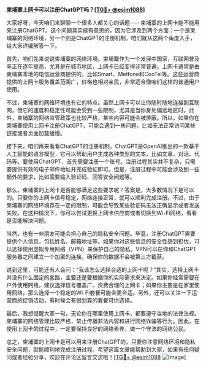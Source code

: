 **柬埔寨上网卡可以注册ChatGPT吗？[[TG💪+ @esim1088](https://t.me/s/esim1088)]**

大家好呀，今天咱们来聊聊一个很多人都关心的话题——柬埔寨的上网卡能不能用来注册ChatGPT。这个问题其实挺有意思的，因为它涉及到两个方面：一个是柬埔寨的网络环境，另一个则是ChatGPT的注册机制。咱们就从这两个角度入手，给大家详细解答一下。

首先，咱们先来说说柬埔寨的网络环境。柬埔寨作为一个发展中国家，互联网普及率正在逐年提高，尤其是在城市地区，上网卡已经变得非常普遍。上网卡通常是由柬埔寨本地的电信运营商提供的，比如Smart、Metfone和CooTel等。这些运营商提供的上网卡服务覆盖范围广，价格也相对亲民，非常适合像咱们这样的普通用户使用。

不过，柬埔寨的网络环境也有它的特点。虽然上网卡可以让你随时随地连接到互联网，但它的速度和稳定性可能会受到一些限制，尤其是当你身处偏远地区时。此外，柬埔寨的网络监管政策也比较严格，某些内容可能会被屏蔽。所以，如果你在柬埔寨使用上网卡注册ChatGPT，可能会遇到一些问题，比如无法正常访问某些链接或者页面加载缓慢。

接下来，咱们再来看看ChatGPT的注册机制。ChatGPT是OpenAI推出的一款基于人工智能的语言模型，它可以帮助用户生成各种类型的文本，比如文章、对话、代码等。要使用ChatGPT，首先需要注册一个账号。注册过程其实并不复杂，只需要提供有效的电子邮件地址并完成验证即可。但是，注册过程中可能会涉及到一些额外的要求，比如需要输入验证码、回答安全问题等。

那么，柬埔寨的上网卡是否能够满足这些要求呢？答案是，大多数情况下是可以的。只要你的上网卡信号稳定，网络连接正常，就可以顺利完成注册。不过，由于柬埔寨的网络环境存在一定的限制，可能会导致某些验证码无法正确显示或者发送失败。在这种情况下，你可以尝试更换上网卡供应商或者切换到Wi-Fi网络，看看是否能解决问题。

当然，也有一些朋友可能会担心自己的隐私安全问题。毕竟，注册ChatGPT需要提供个人信息，包括姓名、邮箱地址等。如果你对这些信息的安全性感到担忧，可以选择使用虚拟专用网络（VPN）来保护自己的隐私。VPN可以在你和ChatGPT服务器之间建立一个加密的连接，确保你的数据不会被第三方截获。

说到这里，可能还有人会问：“我该怎么选择合适的上网卡呢？”其实，选择上网卡并没有什么固定的套路，主要还是要根据你的实际需求来决定。如果你经常需要在户外使用网络，建议选择信号覆盖广、资费合理的上网卡；如果你主要是在家里使用网络，那么选择一个稳定的Wi-Fi套餐可能会更合适。另外，还可以关注一下运营商的促销活动，有时候会有很划算的套餐可供选择。

最后，我想提醒大家一句，无论你在哪里使用上网卡，都要遵守当地的法律法规。柬埔寨的网络管理比较严格，禁止传播非法内容和进行网络诈骗等行为。因此，在使用上网卡的过程中，一定要保持良好的网络素养，做一个守法的网络公民。

总之，柬埔寨的上网卡是可以用来注册ChatGPT的，只要你注意网络环境和隐私安全问题，就能顺利地完成注册过程。希望这篇文章能帮助到大家，如果有任何疑问或者经验分享，欢迎在评论区留言交流哦！[[TG💪+ @esim1088](https://t.me/s/esim1088) ![Image](https://i.postimg.cc/4NQfJmqS/Snipaste-2025-05-13-00-14-12.png)]